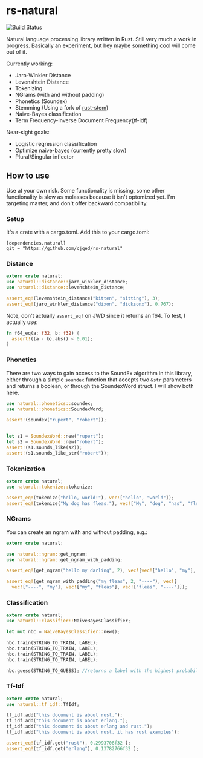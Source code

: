 rs-natural
==========

[![Build Status](https://travis-ci.org/cjqed/rs-natural.svg?branch=master)](https://travis-ci.org/cjqed/rs-natural)

Natural language processing library written in Rust. Still very much a work in progress. Basically an experiment, but hey maybe something cool will come out of it.

Currently working:

* Jaro-Winkler Distance
* Levenshtein Distance
* Tokenizing
* NGrams (with and without padding) 
* Phonetics (Soundex)
* Stemming (Using a fork of [rust-stem](https://github.com/mrordinaire/rust-stem))
* Naive-Bayes classification
* Term Frequency-Inverse Document Frequency(tf-idf)
 
Near-sight goals:

* Logistic regression classification
* Optimize naive-bayes (currently pretty slow)
* Plural/Singular inflector

## How to use ##

Use at your own risk. Some functionality is missing, some other functionality is slow as molasses because it isn't optomized yet. I'm targeting master, and don't offer backward compatibility. 

### Setup ###
It's a crate with a cargo.toml. Add this to your cargo.toml:

```
[dependencies.natural]
git = "https://github.com/cjqed/rs-natural"
```

### Distance ###

```rust
extern crate natural;
use natural::distance::jaro_winkler_distance;
use natural::distance::levenshtein_distance;

assert_eq!(levenshtein_distance("kitten", "sitting"), 3);
assert_eq!(jaro_winkler_distance("dixon", "dicksonx"), 0.767); 

```

Note, don't actually `assert_eq!` on JWD since it returns an f64. To test, I actually use:

```rust
fn f64_eq(a: f32, b: f32) {
  assert!((a - b).abs() < 0.01);
}

```

### Phonetics ###

There are two ways to gain access to the SoundEx algorithm in this library, either through a simple `soundex` function that accepts two `&str` parameters and returns a boolean, or through the SoundexWord struct. I will show both here.

```rust
use natural::phonetics::soundex;
use natural::phonetics::SoundexWord;

assert!(soundex("rupert", "robert"));


let s1 = SoundexWord::new("rupert");
let s2 = SoundexWord::new("robert");
assert!(s1.sounds_like(s2));
assert!(s1.sounds_like_str("robert"));

```

### Tokenization ###

```rust
extern crate natural;
use natural::tokenize::tokenize;

assert_eq!(tokenize("hello, world!"), vec!["hello", "world"]);
assert_eq!(tokenize("My dog has fleas."), vec!["My", "dog", "has", "fleas"]);

```

### NGrams ###

You can create an ngram with and without padding, e.g.:

```rust
extern crate natural;

use natural::ngram::get_ngram;
use natural::ngram::get_ngram_with_padding;

assert_eq!(get_ngram("hello my darling", 2), vec![vec!["hello", "my"], vec!["my", "darling"]]);

assert_eq!(get_ngram_with_padding("my fleas", 2, "----"), vec![
  vec!["----", "my"], vec!["my", "fleas"], vec!["fleas", "----"]]);
```

### Classification ###

```rust
extern crate natural;
use natural::classifier::NaiveBayesClassifier;

let mut nbc = NaiveBayesClassifier::new();

nbc.train(STRING_TO_TRAIN, LABEL);
nbc.train(STRING_TO_TRAIN, LABEL);
nbc.train(STRING_TO_TRAIN, LABEL);
nbc.train(STRING_TO_TRAIN, LABEL);

nbc.guess(STRING_TO_GUESS); //returns a label with the highest probability
```

### Tf-Idf ###

```rust
extern crate natural;
use natural::tf_idf::TfIdf;

tf_idf.add("this document is about rust.");
tf_idf.add("this document is about erlang.");
tf_idf.add("this document is about erlang and rust.");
tf_idf.add("this document is about rust. it has rust examples");

assert_eq!(tf_idf.get("rust"), 0.2993708f32 );
assert_eq!(tf_idf.get("erlang"), 0.13782766f32 );
```